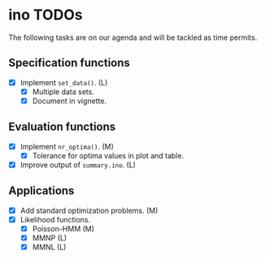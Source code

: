# ino TODOs

The following tasks are on our agenda and will be tackled as time permits.

## Specification functions

- [x] Implement `set_data()`. (L)
  - [x] Multiple data sets.
  - [x] Document in vignette.

## Evaluation functions

- [x] Implement `nr_optima()`. (M)
  - [x] Tolerance for optima values in plot and table.
- [x] Improve output of `summary.ino`. (L)

## Applications

- [x] Add standard optimization problems. (M)
- [x] Likelihood functions.
  - [x] Poisson-HMM (M)
  - [x] MMNP (L)
  - [x] MMNL (L)
